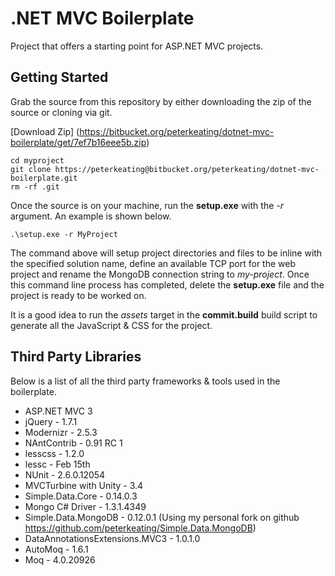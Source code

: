 # .NET MVC Boilerplate

Project that offers a starting point for ASP.NET MVC projects.

## Getting Started

Grab the source from this repository by either downloading the zip of the source or cloning via git.

[Download Zip] (https://bitbucket.org/peterkeating/dotnet-mvc-boilerplate/get/7ef7b16eee5b.zip)

	cd myproject
	git clone https://peterkeating@bitbucket.org/peterkeating/dotnet-mvc-boilerplate.git
	rm -rf .git

Once the source is on your machine, run the **setup.exe** with the *-r <new-project-name>* argument. An example is shown below.

	.\setup.exe -r MyProject

The command above will setup project directories and files to be inline with the specified solution name, define an available TCP port for the web project and rename the MongoDB connection string to *my-project*. Once this command line process has completed, delete the **setup.exe** file and the project is ready to be worked on.

It is a good idea to run the *assets* target in the **commit.build** build script to generate all the JavaScript & CSS for the project.

## Third Party Libraries

Below is a list of all the third party frameworks & tools used in the boilerplate.

* ASP.NET MVC 3
* jQuery - 1.7.1
* Modernizr - 2.5.3
* NAntContrib - 0.91 RC 1
* lesscss - 1.2.0
* lessc - Feb 15th
* NUnit - 2.6.0.12054
* MVCTurbine with Unity - 3.4
* Simple.Data.Core - 0.14.0.3
* Mongo C# Driver - 1.3.1.4349
* Simple.Data.MongoDB - 0.12.0.1 (Using my personal fork on github https://github.com/peterkeating/Simple.Data.MongoDB)
* DataAnnotationsExtensions.MVC3 - 1.0.1.0
* AutoMoq - 1.6.1
* Moq - 4.0.20926